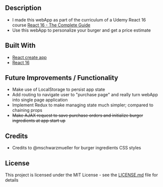 ## Description
  * I made this webApp as part of the curriculum of a Udemy React 16 course [React 16 - The Complete Guide](https://www.udemy.com/react-the-complete-guide-incl-redux/learn/v4/overview)
  * Use this webApp to personalize your burger and get a price estimate
  
## Built With
  * [React create app](https://github.com/facebook/create-react-app)
  * [React 16](https://reactjs.org/) 
  
## Future Improvements / Functionality
 * Make use of LocalStorage to persist app state
 * Add routing to navigate user to "purchase page" and really turn webApp into single page application
 * Implement Redux to make managing state much simpler; compared to chaining props
 * ~~Make AJAX request to save purchase orders and initialize burger ingredients at app start up~~

## Credits
 * Credits to @mschwarzmueller for burger ingredients CSS styles
 
## License
This project is licensed under the MIT License - see the [LICENSE.md](LICENSE.md) file for details

